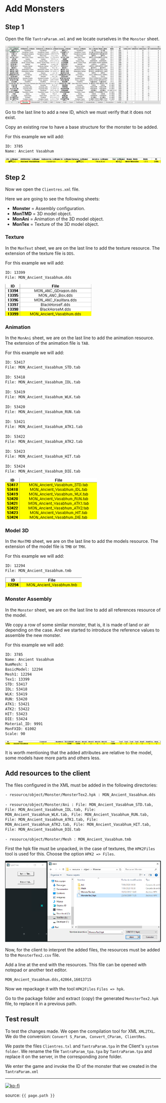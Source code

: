 # Add Monsters

## Step 1

Open the file `TantraParam.xml` and we locate ourselves in the `Monster` sheet.

![TantraParam.xml: Open](https://raw.githubusercontent.com/FernandoCalmet/Tantra/master/extras/img/development/items_management/monster/01.png)

Go to the last line to add a new ID, which we must verify that it does not exist.

Copy an existing row to have a base structure for the monster to be added.

For this example we will add:

```note
ID: 3785  
Name: Ancient Vasabhum
```

![TantraParam.xml : Add new monster line](https://raw.githubusercontent.com/FernandoCalmet/Tantra/master/extras/img/development/items_management/monster/02.png)

## Step 2

Now we open the `Clientres.xml` file.

Here we are going to see the following sheets:

- **Monster** = Assembly configuration.
- **MonTMD** = 3D model object.
- **MonAni** = Animation of the 3D model object.
- **MonTex** = Texture of the 3D model object.

### Texture

In the `MonText` sheet, we are on the last line to add the texture resource. The extension of the texture file is `DDS`.

For this example we will add:

```note
ID: 13399  
File: MON_Ancient_Vasabhum.dds
```

![ClientRes.xml : Add new texture line](https://raw.githubusercontent.com/FernandoCalmet/Tantra/master/extras/img/development/items_management/monster/03.png)

### Animation

In the `MonAni` sheet, we are on the last line to add the animation resource. The extension of the animation file is `TAB`.

For this example we will add:

```note
ID: 53417  
File: MON_Ancient_Vasabhum_STD.tab

ID: 53418  
File: MON_Ancient_Vasabhum_IDL.tab

ID: 53419  
File: MON_Ancient_Vasabhum_WLK.tab

ID: 53420  
File: MON_Ancient_Vasabhum_RUN.tab

ID: 53421  
File: MON_Ancient_Vasabhum_ATK1.tab

ID: 53422  
File: MON_Ancient_Vasabhum_ATK2.tab

ID: 53423  
File: MON_Ancient_Vasabhum_HIT.tab

ID: 53424  
File: MON_Ancient_Vasabhum_DIE.tab
```

![ClientRes.xml : Add new animation line](https://raw.githubusercontent.com/FernandoCalmet/Tantra/master/extras/img/development/items_management/monster/04.png)

### Model 3D

In the `MonTMD` sheet, we are on the last line to add the models resource. The extension of the model file is `TMB` or `TMX`.

For this example we will add:

```note
ID: 12294  
File: MON_Ancient_Vasabhum.tmb
```

![ClientRes.xml : Add new model line](https://raw.githubusercontent.com/FernandoCalmet/Tantra/master/extras/img/development/items_management/monster/05.png)

### Monster Assembly

In the `Monster` sheet, we are on the last line to add all references resource of the model.

We copy a row of some similar monster, that is, it is made of land or air depending on the case. And we started to introduce the reference values to assemble the new monster.

For this example we will add:

```note
ID: 3785  
Name: Ancient Vasabhum  
NumMesh: 1  
BasicModel: 12294  
Mesh1: 12294  
Tex1: 13399  
STD: 53417  
IDL: 53418  
WLK: 53419  
RUN: 53420  
ATK1: 53421  
ATK2: 53422  
HIT: 53423  
DIE: 53424  
Material_ID: 9991  
MonFXID: 61002  
Scale: 90
```

![ClientRes.xml : Add new monster assembly line](https://raw.githubusercontent.com/FernandoCalmet/Tantra/master/extras/img/development/items_management/monster/06.png)

It is worth mentioning that the added attributes are relative to the model, some models have more parts and others less.

## Add resources to the client

The files configured in the XML must be added in the following directories:

```note
- resource/object/Monster/MonsterTex2.hpk : MON_Ancient_Vasabhum.dds

- resource/object/Monster/Ani : File: MON_Ancient_Vasabhum_STD.tab, File: MON_Ancient_Vasabhum_IDL.tab, File: MON_Ancient_Vasabhum_WLK.tab, File: MON_Ancient_Vasabhum_RUN.tab, File: MON_Ancient_Vasabhum_ATK1.tab, File: MON_Ancient_Vasabhum_ATK2.tab, File: MON_Ancient_Vasabhum_HIT.tab, File: MON_Ancient_Vasabhum_DIE.tab

- resource/object/Monster/Mesh : MON_Ancient_Vasabhum.tmb
```

First the hpk file must be unpacked, in the case of textures, the `HPK2Files` tool is used for this. Choose the option `HPK2 => Files`.

![ClientRes.xml : Unpack hpk file](https://raw.githubusercontent.com/FernandoCalmet/Tantra/master/extras/img/development/items_management/monster/07.png)

Now, for the client to interpret the added files, the resources must be added to the `MonsterTex2.csv` file.

Add a line at the end with the resources. This file can be opened with notepad or another text editor.

```note
MON_Ancient_Vasabhum.dds,42064,16013715
```

Now we repackage it with the tool `HPK2Files` `Files => hpk`.

Go to the package folder and extract (copy) the generated `MonsterTex2.hpk` file, to replace it in a previous path.

## Test result

To test the changes made. We open the compilation tool for XML `XML2TXL`. We do the conversion: `Convert S_Param, Convert_CParam, ClientRes`.

We paste the files `Clientres.txl` and `TantraParam.tpa` in the Client's `system folder`. We rename the file `TantraParam_tpa.tpa` by `TantraParam.tpa` and replace it on the server, in the corresponding zone folder.

We enter the game and invoke the ID of the monster that we created in the `TantraParam.xml`

---

[![ko-fi](https://www.ko-fi.com/img/githubbutton_sm.svg)](https://ko-fi.com/T6T41JKMI)

source: `{{ page.path }}`
